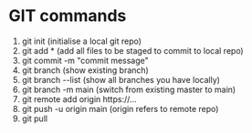 # GIT commands

1. git init (initialise a local git repo)
2. git add * (add all files to be staged to commit to local repo)
3. git commit -m "commit message" 
4. git branch (show existing branch)
5. git branch --list (show all branches you have locally)
6. git branch -m main (switch from existing master to main)
7. git remote add origin https://... 
8. git push -u origin main (origin refers to remote repo)
9. git pull